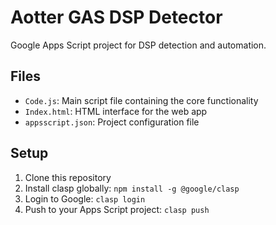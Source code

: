 # Aotter GAS DSP Detector

Google Apps Script project for DSP detection and automation.

## Files
- `Code.js`: Main script file containing the core functionality
- `Index.html`: HTML interface for the web app
- `appsscript.json`: Project configuration file

## Setup
1. Clone this repository
2. Install clasp globally: `npm install -g @google/clasp`
3. Login to Google: `clasp login`
4. Push to your Apps Script project: `clasp push` 